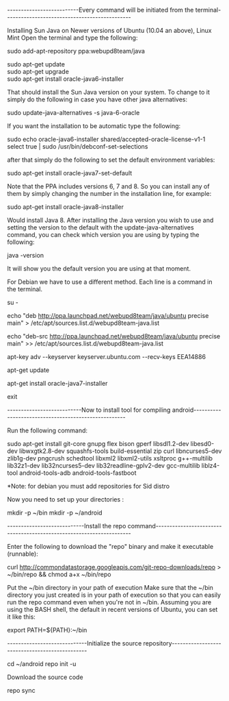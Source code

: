 --------------------------Every command will be initiated from the terminal----------------------------------------------

Installing Sun Java on Newer versions of Ubuntu (10.04 an above), Linux Mint
Open the terminal and type the following:

sudo add-apt-repository ppa:webupd8team/java

sudo apt-get update   
sudo apt-get upgrade   
sudo apt-get install oracle-java6-installer

That should install the Sun Java version on your system. To change to it simply do the following in case you have other java alternatives:

sudo update-java-alternatives -s java-6-oracle  

If you want the installation to be automatic type the following:

sudo echo oracle-java6-installer shared/accepted-oracle-license-v1-1 select true | sudo /usr/bin/debconf-set-selections

after that simply do the following to set the default environment variables:

sudo apt-get install oracle-java7-set-default

Note that the PPA includes versions 6, 7 and 8. So you can install any of them by simply changing the number in the installation line, for example:

sudo apt-get install oracle-java8-installer

Would install Java 8. After installing the Java version you wish to use and setting the version to the default with the update-java-alternatives command, you can check which version you are using by typing the following:

java -version

It will show you the default version you are using at that moment.

For Debian we have to use a different method. Each line is a command in the terminal.



su -

echo "deb http://ppa.launchpad.net/webupd8team/java/ubuntu precise main" > /etc/apt/sources.list.d/webupd8team-java.list

echo "deb-src http://ppa.launchpad.net/webupd8team/java/ubuntu precise main" >> /etc/apt/sources.list.d/webupd8team-java.list

apt-key adv --keyserver keyserver.ubuntu.com --recv-keys EEA14886

apt-get update

apt-get install oracle-java7-installer

exit

---------------------------Now to install tool for compiling android-----------------------------------------------------

Run the following command: 

sudo apt-get install git-core gnupg flex bison gperf libsdl1.2-dev libesd0-dev libwxgtk2.8-dev squashfs-tools build-essential zip curl libncurses5-dev zlib1g-dev  pngcrush schedtool libxml2 libxml2-utils xsltproc g++-multilib lib32z1-dev lib32ncurses5-dev lib32readline-gplv2-dev gcc-multilib liblz4-tool android-tools-adb android-tools-fastboot


*Note: for debian you must add repositories for Sid distro

Now you need to set up your directories :

mkdir -p ~/bin
mkdir -p ~/android

----------------------------Install the repo command---------------------------------------------------------------------

Enter the following to download the "repo" binary and make it executable (runnable): 
 
curl http://commondatastorage.googleapis.com/git-repo-downloads/repo > ~/bin/repo && chmod a+x ~/bin/repo

Put the ~/bin directory in your path of execution
Make sure that the ~/bin directory you just created is in your path of execution so that you can easily run the repo command even when you're not in ~/bin. Assuming you are using the BASH shell, the default in recent versions of Ubuntu, you can set it like this: 
 
 export PATH=${PATH}:~/bin

-----------------------------Initialize the source repository----------------------------------------------- 

cd ~/android
repo init -u <your source>

Download the source code

repo sync


